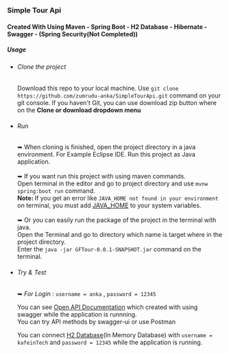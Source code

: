 <h3>Simple Tour Api</h3>

<h4>Created With Using Maven - Spring Boot - H2 Database - Hibernate - Swagger - (Spring Security(Not Completed))</h4>

<h5>Usage</h5>

<ul>
	<li><h6>Clone the project</h6>
  Download this repo to your local machine. Use <code>git clone https://github.com/zumrudu-anka/SimpleTourApi.git</code> command on your git console. If you haven't Git, you can use download zip button where on the <b>Clone or download dropdown menu</b></li>
  <li><h6>Run</h6>
  &#x27A5 When cloning is finished, open the project directory in a java environment. For Example Eclipse IDE.
  Run this project as Java application.<br><br>
	&#x27A5 If you want run this project with using maven commands.<br>Open terminal in the editor and go to project directory and use <code>mvnw spring:boot run</code> command.<br>
	  <b>Note: </b>If you get an error like <code>JAVA_HOME not found in your environment</code> on terminal, you must add <a href="https://docs.oracle.com/cd/E19182-01/820-7851/inst_cli_jdk_javahome_t/index.html">JAVA_HOME</a> to your system variables.<br><br>
	  &#x27A5 Or you can easily run the package of the project in the terminal with java.<br> Open the Terminal and go to directory which name is target where in the project directory. <br> Enter the <code>java -jar GFTour-0.0.1-SNAPSHOT.jar</code> command on the terminal.
	</li>
	<li><h6>Try & Test</h6>
	&#x27A5 <i>For Login</i> : <code>username = anka</code> , <code>password = 12345</code><br>

  You can see <a href="http://localhost:8080/swagger-ui.html">Open API Documentation</a> which created with using swagger while the application is runnning.<br>
	You can try API methods by swagger-ui or use Postman
  
  You can connect <a href = "http://localhost:8080/h2-console">H2 Database</a>(In Memory Database) with <code>username = kafeinTech</code> and <code>password = 12345</code> while the application is running.</li>
</ul>
